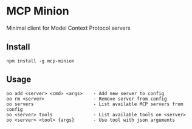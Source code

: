 # MCP Minion

Minimal client for Model Context Protocol servers

## Install

```
npm install -g mcp-minion
```

## Usage

```
oo add <server> <cmd> <args>    - Add new server to config
oo rm <server>                  - Remove server from config
oo servers                      - List available MCP servers from config
oo <server> tools               - List available tools on <server>
oo <server> <tool> {args}       - Use tool with json arguments
```
